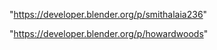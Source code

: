  
"https://developer.blender.org/p/smithalaia236"


"https://developer.blender.org/p/howardwoods"


 
